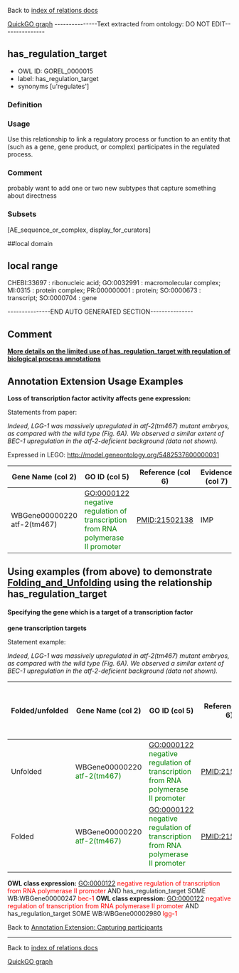 Back to [index of relations docs](https://github.com/geneontology/annotation_extensions/tree/master/doc)

[QuickGO graph](http://www.ebi.ac.uk/QuickGO/AnnotationExtensionRelations.html)
---------------Text extracted from ontology: DO NOT EDIT---------------

## has_regulation_target
* OWL ID: GOREL_0000015
* label: has_regulation_target
* synonyms
[u'regulates']

### Definition


### Usage
Use this relationship to link a regulatory process or function to an entity that (such as a gene, gene product, or complex) participates in the regulated process.

### Comment
probably want to add one or two new subtypes that capture something about directness

### Subsets
[AE_sequence_or_complex, display_for_curators]

##local domain


## local range
CHEBI:33697 : ribonucleic acid; GO:0032991 : macromolecular complex; MI:0315 : protein complex; PR:000000001 : protein; SO:0000673 : transcript; SO:0000704 : gene

---------------END AUTO GENERATED SECTION---------------























Comment
-------

[**More details on the limited use of has\_regulation\_target with regulation of biological process annotations**](https://github.com/geneontology/annotation_extensions/blob/master/doc/has_participant.md)

Annotation Extension Usage Examples
-----------------------------------

**Loss of transcription factor activity affects gene expression:**

Statements from paper:

*Indeed, LGG-1 was massively upregulated in atf-2(tm467) mutant embryos, as compared with the wild type (Fig. 6A). We observed a similar extent of BEC-1 upregulation in the atf-2-deficient background (data not shown).*

Expressed in LEGO: <http://model.geneontology.org/5482537600000031>

| Gene Name (col 2)           | GO ID (col 5)                                                                                                      | Reference (col 6) | Evidence (col 7) | Annotation Extension (col 16)                                                                                                                                             |
|-----------------------------|--------------------------------------------------------------------------------------------------------------------|-------------------|------------------|---------------------------------------------------------------------------------------------------------------------------------------------------------------------------|
| WBGene00000220 atf-2(tm467) | <GO:0000122> <span style="color:green">negative regulation of transcription from RNA polymerase II promoter</span> | <PMID:21502138>   | IMP              | has\_regulation\_target(WB:WBGene00000247 <span style="color:green">bec-1</span>) 'pipe' has\_regulation\_target(WB:WBGene00002980 <span style="color:green">lgg-1</span> |

Using examples (from above) to demonstrate [Folding\_and\_Unfolding](http://wiki.geneontology.org/index.php/Folding_and_Unfolding) using the relationship has\_regulation\_target
-----------------------------------------------------------------------------------------------------------------------------------------------------

#### Specifying the gene which is a target of a transcription factor

**gene transcription targets**

Statement example:

*Indeed, LGG-1 was massively upregulated in atf-2(tm467) mutant embryos, as compared with the wild type (Fig. 6A). We observed a similar extent of BEC-1 upregulation in the atf-2-deficient background (data not shown).*

| Folded/unfolded | Gene Name (col 2)                                            | GO ID (col 5)                                                                                                      | Reference (col 6) | Evidence (col 7) | Annotation Extension (col 16)                                                                                                                                            | Parent terms of new folded GO term                    |
|-----------------|--------------------------------------------------------------|--------------------------------------------------------------------------------------------------------------------|-------------------|------------------|--------------------------------------------------------------------------------------------------------------------------------------------------------------------------|-------------------------------------------------------|
| Unfolded        | WBGene00000220 <span style="color:green">atf-2(tm467)</span> | <GO:0000122> <span style="color:green">negative regulation of transcription from RNA polymerase II promoter</span> | <PMID:21502138>   | IMP              | has\_regulation\_target(WB:WBGene00000247 <span style="color:green">bec-1</span>)'pipe' has\_regulation\_target(WB:WBGene00002980 <span style="color:green">lgg-1</span> |
| Folded          | WBGene00000220 <span style="color:green">atf-2(tm467)</span> | <GO:0000122> <span style="color:green">negative regulation of transcription from RNA polymerase II promoter</span> | <PMID:21502138>   | IMP              |                                                                                                                                                                          | <span style="color:red">No new GO term created</span> |
||

**OWL class expression:** <GO:0000122> <span style="color:red">negative regulation of transcription from RNA polymerase II promoter</span> AND has\_regulation\_target SOME WB:WBGene00000247 <span style="color:red">bec-1</span> **OWL class expression:** <GO:0000122> <span style="color:red">negative regulation of transcription from RNA polymerase II promoter</span> AND has\_regulation\_target SOME WB:WBGene00002980 <span style="color:red">lgg-1</span>

Back to [Annotation Extension: Capturing participants](http://wiki.geneontology.org/index.php/Annotation_Extension:_Capturing_participants)

------------------------------------------------------------------------

Back to [index of relations docs](https://github.com/geneontology/annotation_extensions/tree/master/doc)

[QuickGO graph](http://www.ebi.ac.uk/QuickGO/AnnotationExtensionRelations.html)
